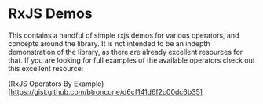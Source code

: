 # RxJS Demos

This contains a handful of simple rxjs demos for various operators, and concepts around the library. It is not intended to be an indepth demonstration of the library, as there are already excellent resources for that. If you are looking for full examples of the available operators check out this excellent resource:

(RxJS Operators By Example)[https://gist.github.com/btroncone/d6cf141d6f2c00dc6b35]
